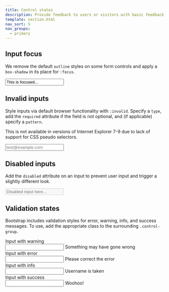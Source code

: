 ```yaml
---
title: Control states
description: Provide feedback to users or visitors with basic feedback states on form controls and labels.
template: section.html
nav_sort: 5
nav_groups:
  - primary
---
```


## Input focus

We remove the default <code>outline</code> styles on some form controls and apply a <code>box-shadow</code> in its place for <code>:focus</code>.

<form class="guide-example form-inline">
  <input class="input-xlarge focused" id="focusedInput" type="text" value="This is focused...">
</form>

## Invalid inputs

Style inputs via default browser functionality with <code>:invalid</code>. Specify a <code>type</code>, add the <code>required</code> attribute if the field is not optional, and (if applicable) specify a <code>pattern</code>.

This is not available in versions of Internet Explorer 7-9 due to lack of support for CSS pseudo selectors.

<form class="guide-example form-inline">
  <input class="span3" type="email" placeholder="test@example.com" required>
</form>

## Disabled inputs

Add the <code>disabled</code> attribute on an input to prevent user input and trigger a slightly different look.

<form class="guide-example form-inline">
  <input class="input-xlarge" id="disabledInput" type="text" placeholder="Disabled input here…" disabled>
</form>

## Validation states

Bootstrap includes validation styles for error, warning, info, and success messages. To use, add the appropriate class to the surrounding <code>.control-group</code>.

<form class="guide-example form-horizontal">
  <div class="control-group warning">
    <label class="control-label" for="inputWarning">Input with warning</label>
    <div class="controls">
      <input type="text" id="inputWarning">
      <span class="help-inline">Something may have gone wrong</span>
    </div>
  </div>
  <div class="control-group error">
    <label class="control-label" for="inputError">Input with error</label>
    <div class="controls">
      <input type="text" id="inputError">
      <span class="help-inline">Please correct the error</span>
    </div>
  </div>
  <div class="control-group info">
    <label class="control-label" for="inputInfo">Input with info</label>
    <div class="controls">
      <input type="text" id="inputInfo">
      <span class="help-inline">Username is taken</span>
    </div>
  </div>
  <div class="control-group success">
    <label class="control-label" for="inputSuccess">Input with success</label>
    <div class="controls">
      <input type="text" id="inputSuccess">
      <span class="help-inline">Woohoo!</span>
    </div>
  </div>
</form>
